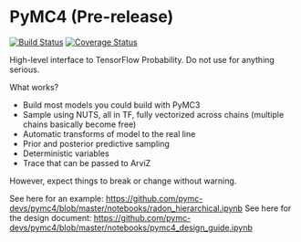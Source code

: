 # PyMC4 (Pre-release)

[![Build Status](https://dev.azure.com/pymc-devs/pymc4/_apis/build/status/pymc-devs.pymc4?branchName=master)](https://dev.azure.com/pymc-devs/pymc4/_build/latest?definitionId=1&branchName=master)
[![Coverage Status](https://codecov.io/gh/pymc-devs/pymc4/branch/master/graph/badge.svg)](https://codecov.io/gh/pymc-devs/pymc4)

High-level interface to TensorFlow Probability. Do not use for anything serious.

What works?

 * Build most models you could build with PyMC3
 * Sample using NUTS, all in TF, fully vectorized across chains (multiple chains basically become free)
 * Automatic transforms of model to the real line
 * Prior and posterior predictive sampling
 * Deterministic variables
 * Trace that can be passed to ArviZ

However, expect things to break or change without warning.

See here for an example: https://github.com/pymc-devs/pymc4/blob/master/notebooks/radon_hierarchical.ipynb
See here for the design document: https://github.com/pymc-devs/pymc4/blob/master/notebooks/pymc4_design_guide.ipynb
